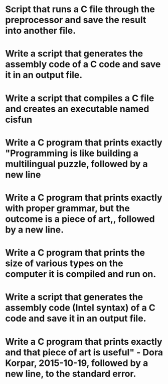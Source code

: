 # Script that runs a C file through the preprocessor and save the result into another file.
# Write a script that generates the assembly code of a C code and save it in an output file.
# Write a script that compiles a C file and creates an executable named cisfun
# Write a C program that prints exactly "Programming is like building a multilingual puzzle, followed by a new line
# Write a C program that prints exactly with proper grammar, but the outcome is a piece of art,, followed by a new line.
# Write a C program that prints the size of various types on the computer it is compiled and run on.
# Write a script that generates the assembly code (Intel syntax) of a C code and save it in an output file.
# Write a C program that prints exactly and that piece of art is useful" - Dora Korpar, 2015-10-19, followed by a new line, to the standard error.

